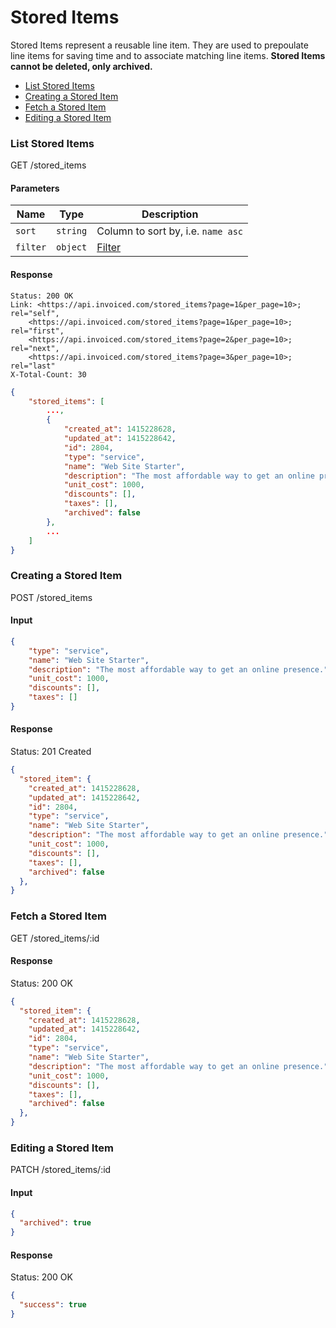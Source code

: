 Stored Items
====

Stored Items represent a reusable line item. They are used to prepoulate line items for saving time and to associate matching line items. **Stored Items cannot be deleted, only archived.**

* [List Stored Items](#list-stored-items)
* [Creating a Stored Item](#creating-a-stored-item)
* [Fetch a Stored Item](#fetch-a-stored-item)
* [Editing a Stored Item](#editing-a-stored-item)

### List Stored Items

  GET /stored_items

#### Parameters

Name | Type | Description
-----|------|-------------
`sort`|`string`|Column to sort by, i.e. `name asc`
`filter`|`object`|[Filter](../README.md#filter)

#### Response

```
Status: 200 OK
Link: <https://api.invoiced.com/stored_items?page=1&per_page=10>; rel="self",
    <https://api.invoiced.com/stored_items?page=1&per_page=10>; rel="first",
    <https://api.invoiced.com/stored_items?page=2&per_page=10>; rel="next",
    <https://api.invoiced.com/stored_items?page=3&per_page=10>; rel="last"
X-Total-Count: 30
```

```json
{
    "stored_items": [
        ...,
        {
            "created_at": 1415228628,
            "updated_at": 1415228642,
            "id": 2804,
            "type": "service",
            "name": "Web Site Starter",
            "description": "The most affordable way to get an online presence.",
            "unit_cost": 1000,
            "discounts": [],
            "taxes": [],
            "archived": false
        },
        ...
    ]
}
```

### Creating a Stored Item

  POST /stored_items

#### Input

```json
{
    "type": "service",
    "name": "Web Site Starter",
    "description": "The most affordable way to get an online presence.",
    "unit_cost": 1000,
    "discounts": [],
    "taxes": []
}
```

#### Response

  Status: 201 Created

```json
{
  "stored_item": {
    "created_at": 1415228628,
    "updated_at": 1415228642,
    "id": 2804,
    "type": "service",
    "name": "Web Site Starter",
    "description": "The most affordable way to get an online presence.",
    "unit_cost": 1000,
    "discounts": [],
    "taxes": [],
    "archived": false
  },
}
```

### Fetch a Stored Item

  GET /stored_items/:id

#### Response

  Status: 200 OK

```json
{
  "stored_item": {
    "created_at": 1415228628,
    "updated_at": 1415228642,
    "id": 2804,
    "type": "service",
    "name": "Web Site Starter",
    "description": "The most affordable way to get an online presence.",
    "unit_cost": 1000,
    "discounts": [],
    "taxes": [],
    "archived": false
  },
}
```

### Editing a Stored Item

  PATCH /stored_items/:id

#### Input

```json
{
  "archived": true
}
```

#### Response

  Status: 200 OK

```json
{
  "success": true
}
```